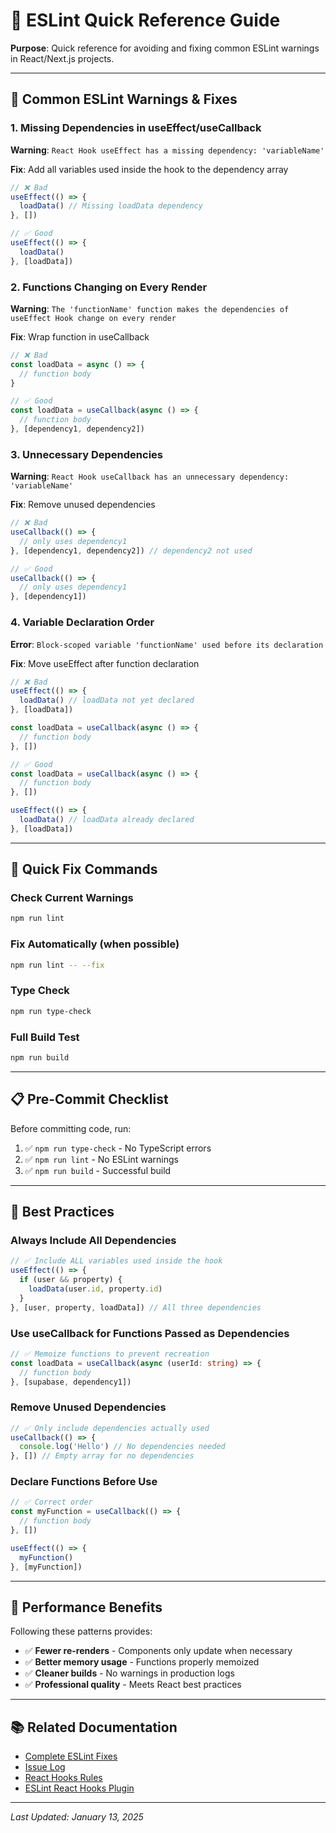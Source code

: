 # 📝 ESLint Quick Reference Guide

**Purpose**: Quick reference for avoiding and fixing common ESLint warnings in React/Next.js projects.

---

## 🚨 Common ESLint Warnings & Fixes

### 1. Missing Dependencies in useEffect/useCallback

**Warning**: `React Hook useEffect has a missing dependency: 'variableName'`

**Fix**: Add all variables used inside the hook to the dependency array

```typescript
// ❌ Bad
useEffect(() => {
  loadData() // Missing loadData dependency
}, [])

// ✅ Good
useEffect(() => {
  loadData()
}, [loadData])
```

### 2. Functions Changing on Every Render

**Warning**: `The 'functionName' function makes the dependencies of useEffect Hook change on every render`

**Fix**: Wrap function in useCallback

```typescript
// ❌ Bad
const loadData = async () => {
  // function body
}

// ✅ Good
const loadData = useCallback(async () => {
  // function body
}, [dependency1, dependency2])
```

### 3. Unnecessary Dependencies

**Warning**: `React Hook useCallback has an unnecessary dependency: 'variableName'`

**Fix**: Remove unused dependencies

```typescript
// ❌ Bad
useCallback(() => {
  // only uses dependency1
}, [dependency1, dependency2]) // dependency2 not used

// ✅ Good
useCallback(() => {
  // only uses dependency1
}, [dependency1])
```

### 4. Variable Declaration Order

**Error**: `Block-scoped variable 'functionName' used before its declaration`

**Fix**: Move useEffect after function declaration

```typescript
// ❌ Bad
useEffect(() => {
  loadData() // loadData not yet declared
}, [loadData])

const loadData = useCallback(async () => {
  // function body
}, [])

// ✅ Good
const loadData = useCallback(async () => {
  // function body
}, [])

useEffect(() => {
  loadData() // loadData already declared
}, [loadData])
```

---

## 🔧 Quick Fix Commands

### Check Current Warnings
```bash
npm run lint
```

### Fix Automatically (when possible)
```bash
npm run lint -- --fix
```

### Type Check
```bash
npm run type-check
```

### Full Build Test
```bash
npm run build
```

---

## 📋 Pre-Commit Checklist

Before committing code, run:

1. ✅ `npm run type-check` - No TypeScript errors
2. ✅ `npm run lint` - No ESLint warnings
3. ✅ `npm run build` - Successful build

---

## 🎯 Best Practices

### Always Include All Dependencies
```typescript
// ✅ Include ALL variables used inside the hook
useEffect(() => {
  if (user && property) {
    loadData(user.id, property.id)
  }
}, [user, property, loadData]) // All three dependencies
```

### Use useCallback for Functions Passed as Dependencies
```typescript
// ✅ Memoize functions to prevent recreation
const loadData = useCallback(async (userId: string) => {
  // function body
}, [supabase, dependency1])
```

### Remove Unused Dependencies
```typescript
// ✅ Only include dependencies actually used
useCallback(() => {
  console.log('Hello') // No dependencies needed
}, []) // Empty array for no dependencies
```

### Declare Functions Before Use
```typescript
// ✅ Correct order
const myFunction = useCallback(() => {
  // function body
}, [])

useEffect(() => {
  myFunction()
}, [myFunction])
```

---

## 🚀 Performance Benefits

Following these patterns provides:

- ✅ **Fewer re-renders** - Components only update when necessary
- ✅ **Better memory usage** - Functions properly memoized
- ✅ **Cleaner builds** - No warnings in production logs
- ✅ **Professional quality** - Meets React best practices

---

## 📚 Related Documentation

- [Complete ESLint Fixes](ESLINT_FIXES_COMPLETE.md)
- [Issue Log](ISSUE_LOG.md)
- [React Hooks Rules](https://reactjs.org/docs/hooks-rules.html)
- [ESLint React Hooks Plugin](https://www.npmjs.com/package/eslint-plugin-react-hooks)

---

*Last Updated: January 13, 2025*
